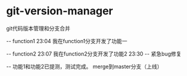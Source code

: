 # git-version-manager
git代码版本管理和分支合并

-- function1
23:04 我在function1分支开发了功能一

-- function2
23:07 我在function2分支开发了功能2
23:30 -- 紧急bug修复

-- 功能1和功能2已提测，测试完成。
merge到master分支（上线）